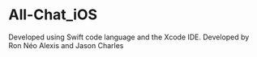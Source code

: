 # All-Chat_iOS

Developed using Swift code language and the Xcode IDE. Developed by Ron Néo Alexis and Jason Charles
